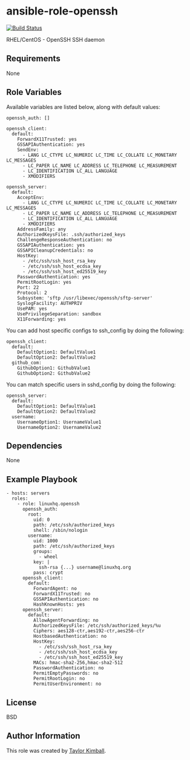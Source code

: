 # ansible-role-openssh

[![Build Status](https://travis-ci.org/linuxhq/ansible-role-openssh.svg?branch=master)](https://travis-ci.org/linuxhq/ansible-role-openssh)

RHEL/CentOS - OpenSSH SSH daemon

## Requirements

None

## Role Variables

Available variables are listed below, along with default values:

    openssh_auth: []

    openssh_client:
      default:
        ForwardX11Trusted: yes
        GSSAPIAuthentication: yes
        SendEnv:
          - LANG LC_CTYPE LC_NUMERIC LC_TIME LC_COLLATE LC_MONETARY LC_MESSAGES
          - LC_PAPER LC_NAME LC_ADDRESS LC_TELEPHONE LC_MEASUREMENT
          - LC_IDENTIFICATION LC_ALL LANGUAGE
          - XMODIFIERS

    openssh_server:
      default:
        AcceptEnv:
          - LANG LC_CTYPE LC_NUMERIC LC_TIME LC_COLLATE LC_MONETARY LC_MESSAGES
          - LC_PAPER LC_NAME LC_ADDRESS LC_TELEPHONE LC_MEASUREMENT
          - LC_IDENTIFICATION LC_ALL LANGUAGE
          - XMODIFIERS
        AddressFamily: any
        AuthorizedKeysFile: .ssh/authorized_keys
        ChallengeResponseAuthentication: no
        GSSAPIAuthentication: yes
        GSSAPICleanupCredentials: no
        HostKey:
          - /etc/ssh/ssh_host_rsa_key
          - /etc/ssh/ssh_host_ecdsa_key
          - /etc/ssh/ssh_host_ed25519_key
        PasswordAuthentication: yes
        PermitRootLogin: yes
        Port: 22
        Protocol: 2
        Subsystem: 'sftp /usr/libexec/openssh/sftp-server'
        SyslogFacility: AUTHPRIV
        UsePAM: yes
        UsePrivilegeSeparation: sandbox
        X11Forwarding: yes

You can add host specific configs to ssh_config by doing the following:

    openssh_client:
      default:
        DefaultOption1: DefaultValue1
        DefaultOption2: DefaultValue2
      github_com:
        GithubOption1: GithubValue1
        GithubOption2: GithubValue2

You can match specific users in sshd_config by doing the following:

    openssh_server:
      default:
        DefaultOption1: DefaultValue1
        DefaultOption2: DefaultValue2
      username:
        UsernameOption1: UsernameValue1
        UsernameOption2: UsernameValue2
      
## Dependencies

None

## Example Playbook

    - hosts: servers
      roles:
        - role: linuxhq.openssh
          openssh_auth:
            root:
              uid: 0
              path: /etc/ssh/authorized_keys
              shell: /sbin/nologin
            username:
              uid: 1000
              path: /etc/ssh/authorized_keys
              groups:
                - wheel
              key: |
                ssh-rsa {...} username@linuxhq.org
              pass: crypt
          openssh_client:
            default:
              ForwardAgent: no
              ForwardX11Trusted: no
              GSSAPIAuthentication: no
              HashKnownHosts: yes
          openssh_server:
            default:
              AllowAgentForwarding: no
              AuthorizedKeysFile: /etc/ssh/authorized_keys/%u
              Ciphers: aes128-ctr,aes192-ctr,aes256-ctr
              HostbasedAuthentication: no
              HostKey:
                - /etc/ssh/ssh_host_rsa_key
                - /etc/ssh/ssh_host_ecdsa_key
                - /etc/ssh/ssh_host_ed25519_key
              MACs: hmac-sha2-256,hmac-sha2-512
              PasswordAuthentication: no
              PermitEmptyPasswords: no
              PermitRootLogin: no
              PermitUserEnvironment: no

## License

BSD

## Author Information

This role was created by [Taylor Kimball](http://www.linuxhq.org).
